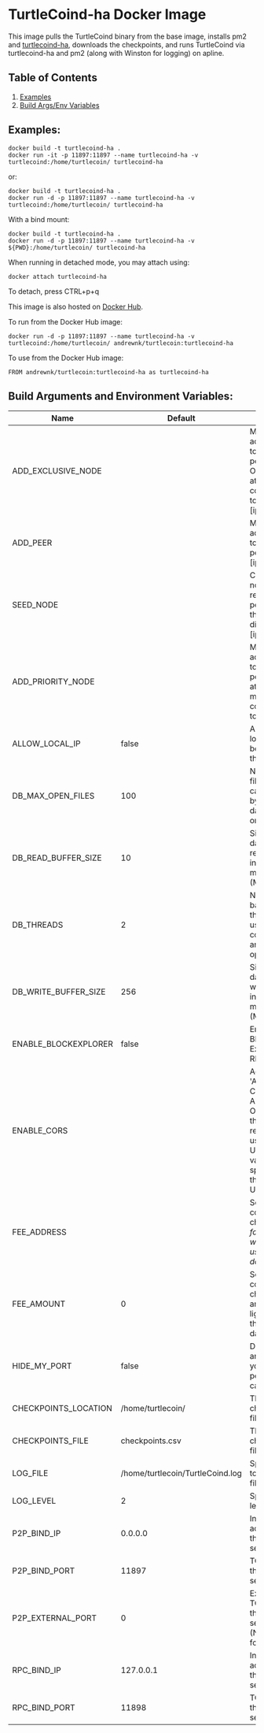 # TurtleCoind-ha Docker Image

This image pulls the TurtleCoind binary from the base image, installs pm2 and [turtlecoind-ha](https://github.com/turtlecoin/turtlecoind-ha), downloads the checkpoints, and runs TurtleCoind via turtlecoind-ha and pm2 (along with Winston for logging) on apline.

## Table of Contents
1. [Examples](#examples)
2. [Build Args/Env Variables](#build-arguments-and-environment-variables)

## Examples:
```
docker build -t turtlecoind-ha .
docker run -it -p 11897:11897 --name turtlecoind-ha -v turtlecoind:/home/turtlecoin/ turtlecoind-ha
```

or:

```
docker build -t turtlecoind-ha .
docker run -d -p 11897:11897 --name turtlecoind-ha -v turtlecoind:/home/turtlecoin/ turtlecoind-ha
```

With a bind mount:

```
docker build -t turtlecoind-ha .
docker run -d -p 11897:11897 --name turtlecoind-ha -v ${PWD}:/home/turtlecoin/ turtlecoind-ha
```

When running in detached mode, you may attach using:
```
docker attach turtlecoind-ha
```

To detach, press CTRL+p+q

This image is also hosted on [Docker Hub](https://cloud.docker.com/u/andrewnk/repository/docker/andrewnk/turtlecoin). 

To run from the Docker Hub image:

```
docker run -d -p 11897:11897 --name turtlecoind-ha -v turtlecoind:/home/turtlecoin/ andrewnk/turtlecoin:turtlecoind-ha
```

To use from the Docker Hub image:

```
FROM andrewnk/turtlecoin:turtlecoind-ha as turtlecoind-ha
```

## Build Arguments and Environment Variables:

| Name | Default | Function |
| --- | --- | --- |
| ADD_EXCLUSIVE_NODE | | Manually add a peer to the local peer list ONLY attempt connections to it. [ip:port] |
| ADD_PEER | | Manually add a peer to the local peer list [ip:port] |
| SEED_NODE | | Connect to a node to retrieve the peer list and then disconnect [ip:port] |
| ADD_PRIORITY_NODE | | Manually add a peer to the local peer list and attempt to maintain a connection to it [ip:port] |
| ALLOW_LOCAL_IP | false | Allow the local IP to be added to the peer list |
| DB_MAX_OPEN_FILES | 100 | Number of files that can be used by the database at one time |
| DB_READ_BUFFER_SIZE | 10 | Size of the database read cache in megabytes (MB) |
| DB_THREADS | 2 | Number of background threads used for compaction and flush operations |
| DB_WRITE_BUFFER_SIZE | 256 | Size of the database write buffer in megabytes (MB) |
| ENABLE_BLOCKEXPLORER | false | Enable the Blockchain Explorer RPC |
| ENABLE_CORS | | Adds header 'Access-Control-Allow-Origin' to the RPC responses using the <domain>. Uses the value specified as the domain. Use * for all. |
| FEE_ADDRESS | | Sets the convenience charge <address> for light wallets that use the daemon |
| FEE_AMOUNT | 0 | Sets the convenience charge amount for light wallets that use the daemon |
| HIDE_MY_PORT | false | Do not announce yourself as a peerlist candidate |
| CHECKPOINTS_LOCATION | /home/turtlecoin/ | The checkpoints file location |
| CHECKPOINTS_FILE | checkpoints.csv | The checkpoints file name |
| LOG_FILE | /home/turtlecoin/TurtleCoind.log | Specify the <path> to the log file |
| LOG_LEVEL | 2 | Specify log level |
| P2P_BIND_IP | 0.0.0.0 | Interface IP address for the P2P service |
| P2P_BIND_PORT | 11897 | TCP port for the P2P service |
| P2P_EXTERNAL_PORT | 0 | External TCP port for the P2P service (NAT port forward) |
| RPC_BIND_IP | 127.0.0.1 | Interface IP address for the RPC service |
| RPC_BIND_PORT | 11898 | TCP port for the RPC service |
